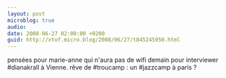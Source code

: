 ```yaml
---
layout: post
microblog: true
audio: 
date: 2008-06-27 02:00:00 +0200
guid: http://xtof.micro.blog/2008/06/27/t845245950.html
---
```

pensées pour marie-anne qui n'aura pas de wifi demain pour interviewer #dianakrall à Vienne. rêve de #troucamp : un #jazzcamp à paris ?
